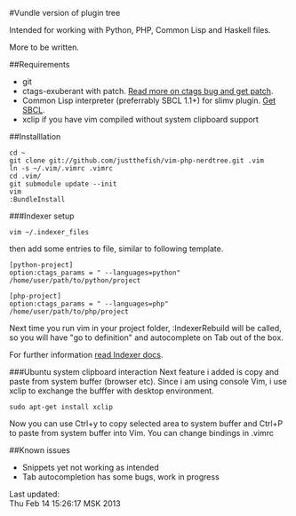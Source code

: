 #Vundle version of plugin tree

Intended for working with Python, PHP, Common Lisp and Haskell files.

More to be written.

##Requirements
 * git
 * ctags-exuberant with patch. [Read more on ctags bug and get patch](http://dfrank.ru/ctags581?en).
 * Common Lisp interpreter (preferrably SBCL 1.1+) for slimv plugin. [Get SBCL](http://sbcl.org/platform-table.html).
 * xclip if you have vim compiled without system clipboard support

##Installlation


    cd ~
    git clone git://github.com/justthefish/vim-php-nerdtree.git .vim
    ln -s ~/.vim/.vimrc .vimrc
    cd .vim/
    git submodule update --init
    vim
    :BundleInstall

###Indexer setup

    vim ~/.indexer_files

then add some entries to file, similar to following template.

    [python-project]
    option:ctags_params = " --languages=python" 
    /home/user/path/to/python/project

    [php-project]
    option:ctags_params = " --languages=php" 
    /home/user/path/to/php/project


Next time you run vim in your project folder, :IndexerRebuild will be called,
so you will have "go to definition" and autocomplete on Tab out of the box.

For further information [read Indexer docs](http://www.vim.org/scripts/script.php?script_id=3221).

###Ubuntu system clipboard interaction
Next feature i added is copy and paste from system buffer (browser etc).
Since i am using console Vim, i use xclip to exchange the bufffer with
desktop environment.

    sudo apt-get install xclip

Now you can use Ctrl+y to copy selected area to system buffer and Ctrl+P
to paste from system buffer into Vim. You can change bindings in .vimrc

##Known issues

 * Snippets yet not working as intended
 * Tab autocompletion has some bugs, work in progress

Last updated:  
Thu Feb 14 15:26:17 MSK 2013
